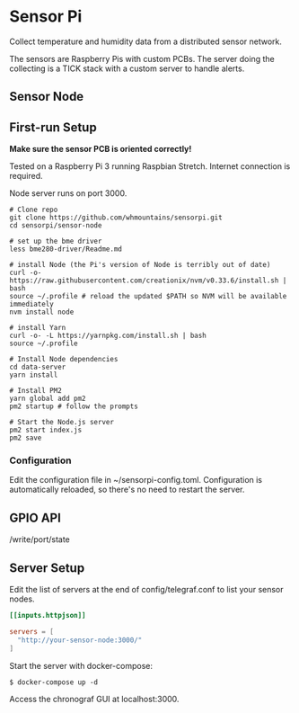 # Sensor Pi

Collect temperature and humidity data from a distributed sensor network.

The sensors are Raspberry Pis with custom PCBs. The server doing the collecting
is a TICK stack with a custom server to handle alerts.

## Sensor Node

## First-run Setup

**Make sure the sensor PCB is oriented correctly!**

Tested on a Raspberry Pi 3 running Raspbian Stretch. Internet connection is
required.

Node server runs on port 3000.

```shell
# Clone repo
git clone https://github.com/whmountains/sensorpi.git
cd sensorpi/sensor-node

# set up the bme driver
less bme280-driver/Readme.md

# install Node (the Pi's version of Node is terribly out of date)
curl -o- https://raw.githubusercontent.com/creationix/nvm/v0.33.6/install.sh | bash
source ~/.profile # reload the updated $PATH so NVM will be available immediately
nvm install node

# install Yarn
curl -o- -L https://yarnpkg.com/install.sh | bash
source ~/.profile

# Install Node dependencies
cd data-server
yarn install

# Install PM2
yarn global add pm2
pm2 startup # follow the prompts

# Start the Node.js server
pm2 start index.js
pm2 save
```

### Configuration

Edit the configuration file in ~/sensorpi-config.toml. Configuration is automatically reloaded, so there's no need to restart the server.

## GPIO API

/write/port/state

## Server Setup

Edit the list of servers at the end of config/telegraf.conf to list your sensor nodes.

```toml
[[inputs.httpjson]]

servers = [
  "http://your-sensor-node:3000/"
]
```

Start the server with docker-compose:

```shell
$ docker-compose up -d
```

Access the chronograf GUI at localhost:3000.
